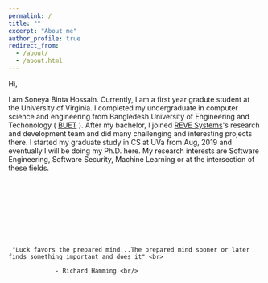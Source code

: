 ```yaml
---
permalink: /
title: ""
excerpt: "About me"
author_profile: true
redirect_from: 
  - /about/
  - /about.html
---
```





Hi, 

I am Soneya Binta Hossain. Currently, I am a first year gradute student at the University of Virginia. I completed my undergraduate in computer science and engineering from Bangledesh University of Engineering and Techonology ( [BUET](https://www.buet.ac.bd/web/) ). After my bachelor, I joined [REVE Systems](https://en.wikipedia.org/wiki/REVE_Systems)'s research and development team and did many challenging and interesting projects there. I started my graduate study in CS at UVa from Aug, 2019 and eventually I will be doing my Ph.D. here. My research interests are Software Engineering, Software Security, Machine Learning or at the intersection of these fields. 


<br><br><br><br><br><br><br>

     
     
     
     
     
     
     "Luck favors the prepared mind...The prepared mind sooner or later finds something important and does it" <br>
     
                 - Richard Hamming <br/>

